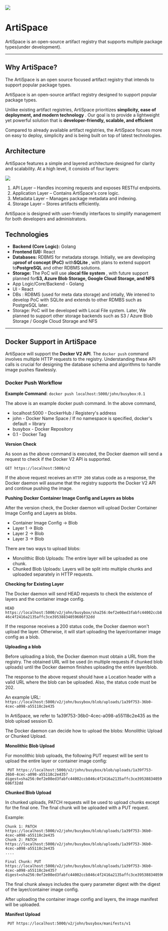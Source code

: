 ![](docs/assets/20250205_124228_logo_8.png)

# ArtiSpace

ArtiSpace is an open-source artifact registry that supports multiple package types(under development).<hr/>

## Why ArtiSpace?

The ArtiSpace is an open source focused artifact registry that intends to support popular package types.

ArtiSpace is an open-source artifact registry designed to support popular package types.

Unlike existing artifact registries, ArtiSpace prioritizes **simplicity, ease of deployment, and modern technology** . Our goal is to provide a lightweight yet powerful solution that is **developer-friendly, scalable, and efficient**

Compared to already available artifact registries, the ArtiSpace focues more on easy to deploy, simplicity and is being built on top of latest technologies.

## Architecture

ArtiSpace features a simple and layered architecture designed for clarity and scalability.
At a high level, it consists of four layers:

![](docs/assets/20250205_124318_ArtiSpace_Architecture.drawio.png)

1. API Layer – Handles incoming requests and exposes RESTful endpoints.
2. Application Layer – Contains ArtiSpace's core logic.
3. Metadata Layer – Manages package metadata and indexing.
4. Storage Layer – Stores artifacts efficiently.

ArtiSpace is designed with user-friendly interfaces to simplify management for both developers and administrators.

## Technologies

* **Backend (Core Logic):** Golang
* **Frontend (UI):** React
* **Databases:** RDBMS for metadata storage. Initially, we are developing a**proof of concept (PoC)** with**SQLite** , with plans to extend support to**PostgreSQL** and other RDBMS solutions.
* **Storage:** The PoC will use a**local file system** , with future support planned for**S3, Azure Blob Storage, Google Cloud Storage, and NFS**
* App Logic/Core/Backend - Golang
* UI - React
* DBs : RDBMS (used for meta data storage) and intially, We intened to develop PoC with SQLite and extends to other RDMBS such as PostgreSQL later.
* Storage: PoC will be developed with Local File system. Later, We planned to support other storage backends such as S3 / Azure Blob Storage / Google Cloud Storage and NFS

---

## Docker Support in ArtiSpace

ArtiSpace will support the **Docker V2 API**. The `docker push` command involves multiple HTTP requests to the registry. Understanding these API calls is crucial for designing the database schema and algorithms to handle image pushes flawlessly.

### Docker Push Workflow

**Example Command**:
`docker push localhost:5000/john/busybox:0.1`

The above is an example docker push command. In the above command,

* localhost:5000 - DockerHub / Registery's address
* john - Docker Name Space / If no namespace is specified, docker's default = library
* busybox - Docker Repository
* 0.1 - Docker Tag

**Version Check**

As soon as the above command is executed, the Docker daemon will send a request to check if the Docker V2 API is supported.

`GET https://localhost:5000/v2`

If the above request receives an `HTTP 200` status code as a response, the Docker daemon will assume that the registry supports the Docker V2 API and continue pushing the image.

**Pushing Docker Container Image Config and Layers as blobs**

After the version check, the Docker daemon will upload Docker Container Image Config and Layers as blobs.

* Container Image Config -> Blob
* Layer 1 -> Blob
* Layer 2 -> Blob
* Layer 3 -> Blob

There are two ways to upload blobs:

* Monolithic Blob Uploads: The entire layer will be uploaded as one chunk.
* Chunked Blob Uploads: Layers will be split into multiple chunks and uploaded separately in HTTP requests.

**Checking for Existing Layer**

The Docker daemon will send HEAD requests to check the existence of layers and the container image config.

`HEAD https://localhost:5000/v2/john/busybox/sha256:0ef2e08ed3fabfc44002ccb846c4f2416a2135affc3ce39538834059606f32dd`

If the response receives a 200 status code, the Docker daemon won't upload the layer. Otherwise, it will start uploading the layer/container image config as a blob.

**Uploading a blob**

Before uploading a blob, the Docker daemon must obtain a URL from the registry. The obtained URL will be used (in multiple requests if chunked blob uploads) until the Docker daemon finishes uploading the entire layer/blob.

The response to the above request should have a Location header with a valid URL where the blob can be uploaded. Also, the status code must be 202.

An example URL:
`https://localhost:5000/v2/john/busybox/blob/uploads/1a39f753-36b0-4cec-a098-a55118c2e435`

In ArtiSpace, we refer to 1a39f753-36b0-4cec-a098-a55118c2e435 as the blob upload session ID.

The Docker daemon can decide how to upload the blobs: Monolithic Upload or Chunked Upload.

**Monolithic Blob Upload**

For monolithic blob uploads, the following PUT request will be sent to upload the entire layer or container image config:

` PUT https://localhost:5000/v2/john/busybox/blob/uploads/1a39f753-36b0-4cec-a098-a55118c2e435?digest=sha256:0ef2e08ed3fabfc44002ccb846c4f2416a2135affc3ce39538834059606f32dd`

**Chunked Blob Upload**

In chunked uploads, PATCH requests will be used to upload chunks except for the final one. The final chunk will be uploaded with a PUT request.

Example:

```
Chunk 1: PATCH https://localhost:5000/v2/john/busybox/blob/uploads/1a39f753-36b0-4cec-a098-a55118c2e435 
Chunk 2: PATCH https://localhost:5000/v2/john/busybox/blob/uploads/1a39f753-36b0-4cec-a098-a55118c2e435
....

Final Chunk: PUT https://localhost:5000/v2/john/busybox/blob/uploads/1a39f753-36b0-4cec-a098-a55118c2e435?digest=sha256:0ef2e08ed3fabfc44002ccb846c4f2416a2135affc3ce39538834059606f32dd

```

The final chunk always includes the query parameter digest with the digest of the layer/container image config.

After uploading the container image config and layers, the image manifest will be uploaded.

**Manifest Upload**

` PUT https://localhost:5000/v2/john/busybox/manifests/v1`